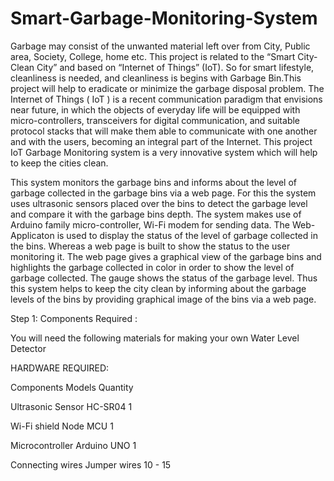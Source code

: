# Smart-Garbage-Monitoring-System

Garbage may consist of the unwanted material left over from City, Public area, Society, College, home etc. This project is related to the “Smart City- Clean City” and based on “Internet of Things” (IoT). So for smart lifestyle, cleanliness is needed, and cleanliness is begins with Garbage Bin.This project will help to eradicate or minimize the garbage disposal problem. The Internet of Things ( IoT ) is a recent communication paradigm that envisions near future, in which the objects of everyday life will be equipped with micro-controllers, transceivers for digital communication, and suitable protocol stacks that will make them able to communicate with one another and with the users, becoming an integral part of the Internet. This project IoT Garbage Monitoring system is a very innovative system which will help to keep the cities clean.

This system monitors the garbage bins and informs about the level of garbage collected in the garbage bins via a web page. For this the system uses ultrasonic sensors placed over the bins to detect the garbage level and compare it with the garbage bins depth. The system makes use of Arduino family micro-controller, Wi-Fi modem for sending data. The Web-Applicaton is used to display the status of the level of garbage collected in the bins. Whereas a web page is built to show the status to the user monitoring it. The web page gives a graphical view of the garbage bins and highlights the garbage collected in color in order to show the level of garbage collected. The gauge shows the status of the garbage level. Thus this system helps to keep the city clean by informing about the garbage levels of the bins by providing graphical image of the bins via a web page.

Step 1: Components Required :

You will need the following materials for making your own Water Level Detector

HARDWARE REQUIRED:

Components                     Models               Quantity

Ultrasonic Sensor              HC-SR04                 1

Wi-Fi shield                   Node MCU                1

Microcontroller                Arduino UNO             1

Connecting wires               Jumper wires           10 - 15
